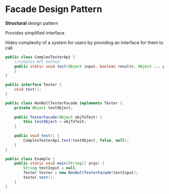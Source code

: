 # Facade Design Pattern
**Structural** design pattern

Provides simplified interface

Hides complexity of a system for users by providing an interface for them to call

```java
public class ComplexTesterApi {
    //Complex API method
    public static void test(Object input, boolean results, Object ... params) {
    }
}

public interface Tester {
    void test();
}

public class NonNullTesterFacade implements Tester {
    private Object testObject;
    
    public TesterFacade(Object objToTest) {
        this.testObject = objToTest;
    }
    
    public void test() {
        ComplexTesterApi.test(testObject, false, null);
    }
}

public class Example {
    public static void main(String[] args) {
        String testInput = null;
        Tester tester = new NonNullTesterFacade(testInput);
        tester.test();
    }
}
```